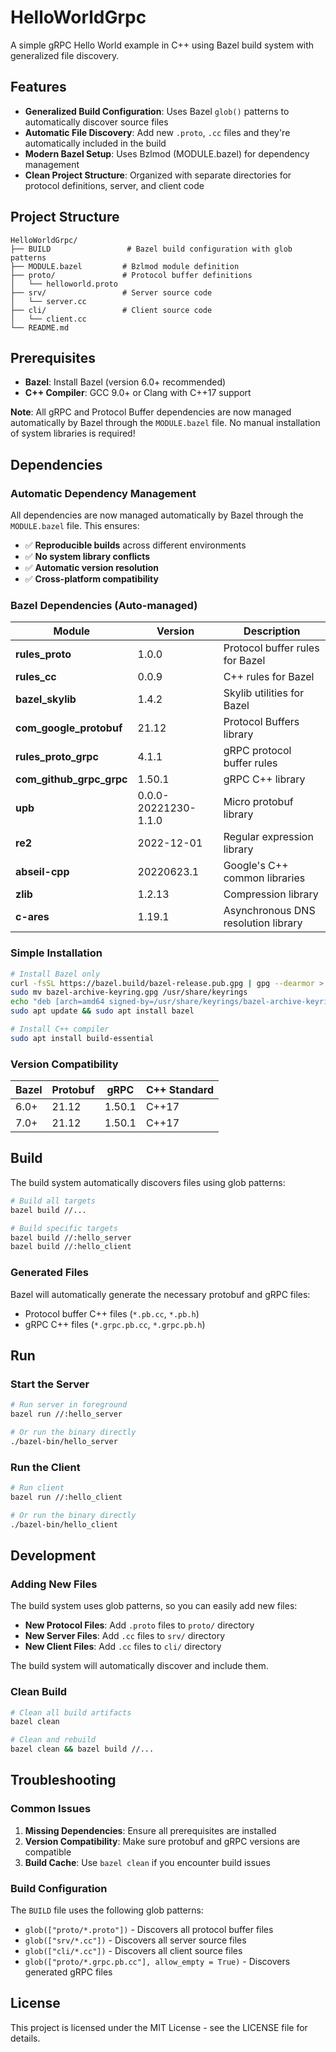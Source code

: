 # HelloWorldGrpc

A simple gRPC Hello World example in C++ using Bazel build system with generalized file discovery.

## Features

- **Generalized Build Configuration**: Uses Bazel `glob()` patterns to automatically discover source files
- **Automatic File Discovery**: Add new `.proto`, `.cc` files and they're automatically included in the build
- **Modern Bazel Setup**: Uses Bzlmod (MODULE.bazel) for dependency management
- **Clean Project Structure**: Organized with separate directories for protocol definitions, server, and client code

## Project Structure

```
HelloWorldGrpc/
├── BUILD                 # Bazel build configuration with glob patterns
├── MODULE.bazel         # Bzlmod module definition
├── proto/               # Protocol buffer definitions
│   └── helloworld.proto
├── srv/                 # Server source code
│   └── server.cc
├── cli/                 # Client source code
│   └── client.cc
└── README.md
```

## Prerequisites

- **Bazel**: Install Bazel (version 6.0+ recommended)
- **C++ Compiler**: GCC 9.0+ or Clang with C++17 support

**Note**: All gRPC and Protocol Buffer dependencies are now managed automatically by Bazel through the `MODULE.bazel` file. No manual installation of system libraries is required!

## Dependencies

### Automatic Dependency Management

All dependencies are now managed automatically by Bazel through the `MODULE.bazel` file. This ensures:

- ✅ **Reproducible builds** across different environments
- ✅ **No system library conflicts** 
- ✅ **Automatic version resolution**
- ✅ **Cross-platform compatibility**

### Bazel Dependencies (Auto-managed)

| Module | Version | Description |
|--------|---------|-------------|
| **rules_proto** | 1.0.0 | Protocol buffer rules for Bazel |
| **rules_cc** | 0.0.9 | C++ rules for Bazel |
| **bazel_skylib** | 1.4.2 | Skylib utilities for Bazel |
| **com_google_protobuf** | 21.12 | Protocol Buffers library |
| **rules_proto_grpc** | 4.1.1 | gRPC protocol buffer rules |
| **com_github_grpc_grpc** | 1.50.1 | gRPC C++ library |
| **upb** | 0.0.0-20221230-1.1.0 | Micro protobuf library |
| **re2** | 2022-12-01 | Regular expression library |
| **abseil-cpp** | 20220623.1 | Google's C++ common libraries |
| **zlib** | 1.2.13 | Compression library |
| **c-ares** | 1.19.1 | Asynchronous DNS resolution library |

### Simple Installation

```bash
# Install Bazel only
curl -fsSL https://bazel.build/bazel-release.pub.gpg | gpg --dearmor > bazel-archive-keyring.gpg
sudo mv bazel-archive-keyring.gpg /usr/share/keyrings
echo "deb [arch=amd64 signed-by=/usr/share/keyrings/bazel-archive-keyring.gpg] https://storage.googleapis.com/bazel-apt stable jdk1.8" | sudo tee /etc/apt/sources.list.d/bazel.list
sudo apt update && sudo apt install bazel

# Install C++ compiler
sudo apt install build-essential
```

### Version Compatibility

| Bazel | Protobuf | gRPC | C++ Standard |
|-------|----------|------|--------------|
| 6.0+  | 21.12    | 1.50.1| C++17        |
| 7.0+  | 21.12    | 1.50.1| C++17        |

## Build

The build system automatically discovers files using glob patterns:

```bash
# Build all targets
bazel build //...

# Build specific targets
bazel build //:hello_server
bazel build //:hello_client
```

### Generated Files

Bazel will automatically generate the necessary protobuf and gRPC files:
- Protocol buffer C++ files (`*.pb.cc`, `*.pb.h`)
- gRPC C++ files (`*.grpc.pb.cc`, `*.grpc.pb.h`)

## Run

### Start the Server

```bash
# Run server in foreground
bazel run //:hello_server

# Or run the binary directly
./bazel-bin/hello_server
```

### Run the Client

```bash
# Run client
bazel run //:hello_client

# Or run the binary directly
./bazel-bin/hello_client
```

## Development

### Adding New Files

The build system uses glob patterns, so you can easily add new files:

- **New Protocol Files**: Add `.proto` files to `proto/` directory
- **New Server Files**: Add `.cc` files to `srv/` directory  
- **New Client Files**: Add `.cc` files to `cli/` directory

The build system will automatically discover and include them.

### Clean Build

```bash
# Clean all build artifacts
bazel clean

# Clean and rebuild
bazel clean && bazel build //...
```

## Troubleshooting

### Common Issues

1. **Missing Dependencies**: Ensure all prerequisites are installed
2. **Version Compatibility**: Make sure protobuf and gRPC versions are compatible
3. **Build Cache**: Use `bazel clean` if you encounter build issues

### Build Configuration

The `BUILD` file uses the following glob patterns:
- `glob(["proto/*.proto"])` - Discovers all protocol buffer files
- `glob(["srv/*.cc"])` - Discovers all server source files
- `glob(["cli/*.cc"])` - Discovers all client source files
- `glob(["proto/*.grpc.pb.cc"], allow_empty = True)` - Discovers generated gRPC files

## License

This project is licensed under the MIT License - see the LICENSE file for details.

